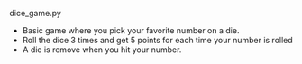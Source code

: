 dice_game.py
* Basic game where you pick your favorite number on a die.
* Roll the dice 3 times and get 5 points for each time your number is rolled
* A die is remove when you hit your number.
